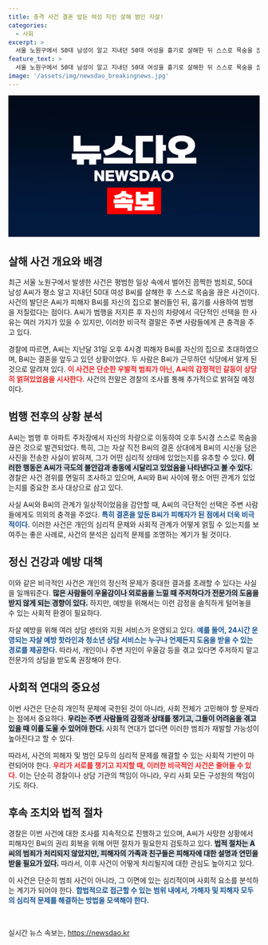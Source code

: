 ```yaml
---
title: 충격 사건 결혼 앞둔 여성 지인 살해 범인 자살!
categories:
  - 사회
excerpt: >
  서울 노원구에서 50대 남성이 알고 지내던 50대 여성을 흉기로 살해한 뒤 스스로 목숨을 끊는 충격 사건이 발생했습니다. 피해자는 결혼을 앞두고 있었으며, 사건의 진상이 밝혀지지 않은 가운데 경찰은 조사 중입니다.
feature_text: >
  서울 노원구에서 50대 남성이 알고 지내던 50대 여성을 흉기로 살해한 뒤 스스로 목숨을 끊는 충격 사건이 발생했습니다. 피해자는 결혼을 앞두고 있었으며, 사건의 진상이 밝혀지지 않은 가운데 경찰은 조사 중입니다.
image: '/assets/img/newsdao_breakingnews.jpg'
---
```


<p><img src="/assets/img/newsdao_breakingnews.jpg" alt="firstkoreanews 속보" /></p>

<h2 data-ke-size="size26">살해 사건 개요와 배경</h2>

<p data-ke-size="size16">최근 서울 노원구에서 발생한 사건은 평범한 일상 속에서 벌어진 끔찍한 범죄로, 50대 남성 A씨가 평소 알고 지내던 50대 여성 B씨를 살해한 후 스스로 목숨을 끊은 사건이다. 사건의 발단은 A씨가 피해자 B씨를 자신의 집으로 불러들인 뒤, 흉기를 사용하여 범행을 저질렀다는 점이다. A씨가 범행을 저지른 후 자신의 차량에서 극단적인 선택을 한 사유는 여러 가지가 있을 수 있지만, 이러한 비극적 결말은 주변 사람들에게 큰 충격을 주고 있다.</p>

<p data-ke-size="size16">경찰에 따르면, A씨는 지난달 31일 오후 4시경 피해자 B씨를 자신의 집으로 초대하였으며, B씨는 결혼을 앞두고 있던 상황이었다. 두 사람은 B씨가 근무하던 식당에서 알게 된 것으로 알려져 있다. <b><span style="color: #ee2323;">이 사건은 단순한 우발적 범죄가 아닌, A씨의 감정적인 갈등이 상당히 얽혀있었음을 시사한다.</span></b> 사건의 전말은 경찰의 조사를 통해 추가적으로 밝혀질 예정이다.</p>

<h2 data-ke-size="size26">범행 전후의 상황 분석</h2>

<p data-ke-size="size16">A씨는 범행 후 아파트 주차장에서 자신의 차량으로 이동하여 오후 5시경 스스로 목숨을 끊은 것으로 발견되었다. 특히, 그는 자살 직전 B씨의 결혼 상대에게 B씨의 시신을 담은 사진을 전송한 사실이 밝혀져, 그가 어떤 심리적 상태에 있었는지를 유추할 수 있다. <b><span style="background-color: #21538527;">이러한 행동은 A씨가 극도의 불안감과 충동에 시달리고 있었음을 나타낸다고 볼 수 있다.</span></b> 경찰은 사건 경위를 면밀히 조사하고 있으며, A씨와 B씨 사이에 평소 어떤 관계가 있었는지를 중요한 조사 대상으로 삼고 있다.</p>

<p data-ke-size="size16">사실 A씨와 B씨의 관계가 일상적이었음을 감안할 때, A씨의 극단적인 선택은 주변 사람들에게도 의외의 충격을 주었다. <b><span style="color: #1a5490;">특히 결혼을 앞둔 B씨가 피해자가 된 점에서 더욱 비극적이다.</span></b> 이러한 사건은 개인의 심리적 문제와 사회적 관계가 어떻게 얽힐 수 있는지를 보여주는 좋은 사례로, 사건의 분석은 심리적 문제를 조명하는 계기가 될 것이다.</p>

<h2 data-ke-size="size26">정신 건강과 예방 대책</h2>

<p data-ke-size="size16">이와 같은 비극적인 사건은 개인의 정신적 문제가 중대한 결과를 초래할 수 있다는 사실을 일깨워준다. <b><span style="background-color: #21538527;">많은 사람들이 우울감이나 외로움을 느낄 때 주저하다가 전문가의 도움을 받지 않게 되는 경향이 있다.</span></b> 하지만, 예방을 위해서는 이런 감정을 솔직하게 털어놓을 수 있는 사회적 환경이 필요하다.</p>

<p data-ke-size="size16">자살 예방을 위해 여러 상담 센터와 지원 서비스가 운영되고 있다. <b><span style="color: #1a5490;">예를 들어, 24시간 운영되는 자살 예방 핫라인과 청소년 상담 서비스는 누구나 언제든지 도움을 받을 수 있는 경로를 제공한다.</span></b> 따라서, 개인이나 주변 지인이 우울감 등을 겪고 있다면 주저하지 말고 전문가의 상담을 받도록 권장해야 한다.</p>

<h2 data-ke-size="size26">사회적 연대의 중요성</h2>

<p data-ke-size="size16">이번 사건은 단순히 개인적 문제에 국한된 것이 아니라, 사회 전체가 고민해야 할 문제라는 점에서 중요하다. <b><span style="background-color: #21538527;">우리는 주변 사람들의 감정과 상태를 챙기고, 그들이 어려움을 겪고 있을 때 이를 도울 수 있어야 한다.</span></b> 사회적 연대가 없다면 이러한 범죄가 재발할 가능성이 높아진다고 할 수 있다.</p>

<p data-ke-size="size16">따라서, 사건의 피해자 및 범인 모두의 심리적 문제를 해결할 수 있는 사회적 기반이 마련되어야 한다. <b><span style="color: #ee2323;">우리가 서로를 챙기고 지지할 때, 이러한 비극적인 사건은 줄어들 수 있다.</span></b> 이는 단순히 경찰이나 상담 기관의 책임이 아니라, 우리 사회 모든 구성원의 책임이기도 하다.</p>

<h2 data-ke-size="size26">후속 조치와 법적 절차</h2>

<p data-ke-size="size16">경찰은 이번 사건에 대한 조사를 지속적으로 진행하고 있으며, A씨가 사망한 상황에서 피해자인 B씨의 권리 회복을 위해 어떤 절차가 필요한지 검토하고 있다. <b><span style="background-color: #21538527;">법적 절차는 A씨의 범죄가 처리되지 않았지만, 피해자의 가족과 친구들은 피해자에 대한 설명과 연민을 받을 필요가 있다.</span></b> 따라서, 이후 사건이 어떻게 처리될지에 대한 관심도 높아지고 있다.</p>

<p data-ke-size="size16">이 사건은 단순히 범죄 사건이 아니라, 그 이면에 있는 심리적이며 사회적 요소를 분석하는 계기가 되어야 한다. <b><span style="color: #1a5490;">합법적으로 접근할 수 있는 범위 내에서, 가해자 및 피해자 모두의 심리적 문제를 해결하는 방법을 모색해야 한다.</span></b></p>

<p data-ke-size="size16">&nbsp;</p>
실시간 뉴스 속보는, <a href="https://newsdao.kr" rel="dofollow">https://newsdao.kr</a>


